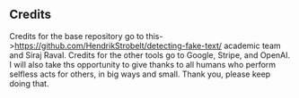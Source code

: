 ## Credits

Credits for the base repository go to this->https://github.com/HendrikStrobelt/detecting-fake-text/ academic team and Siraj Raval. Credits for the other tools go to Google, Stripe, and OpenAI. I will also take ths opportunity to give thanks to all humans who perform selfless acts for others, in big ways and small. Thank you, please keep doing that.
